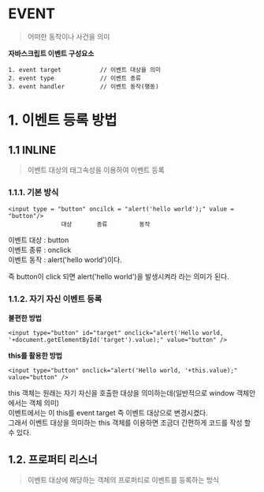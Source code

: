 EVENT
=======================
> 어떠한 동작이나 사건을 의미  

**자바스크립트 이벤트 구성요소**  

```
1. event target           // 이벤트 대상을 의미  
2. event type             // 이벤트 종류
3. event handler          // 이벤트 동작(행동)
```

# 1. 이벤트 등록 방법
## 1.1 INLINE
> 이벤트 대상의 태그속성을 이용하여 이벤트 등록 
### 1.1.1. 기본 방식
```
<input type = "button" oncilck = "alert('hello world');" value = "button"/>
               대상       종류         동작
```
이벤트 대상 : button  
이벤트 종류 : onclick  
이벤트 동작 : alert('hello world')이다.  
  
즉 button이 click 되면  alert('hello world')을 발생시켜라 라는 의미가 된다.
### 1.1.2. 자기 자신 이벤트 등록
**불편한 방법** 
```
<input type="button" id="target" onclick="alert('Hello world, '+document.getElementById('target').value);" value="button" />
```
**this를 활용한 방법**
```
<input type="button" onclick="alert('Hello world, '+this.value);" value="button" />
```
this 객체는 원래는 자기 자신을 호출한 대상을 의미하는데(일반적으로 window 객체안에서는 객체 의미)  
이벤트에서는 이 this를 event target 즉 이벤트 대상으로 변경시켰다.   
그래서 이벤트 대상을 의미하는 this 객체를 이용하면 조금더 간편하게 코드를 작성 할 수 있다.  

## 1.2. 프로퍼티 리스너
> 이벤트 대상에 해당하는 객체의 프로퍼티로 이벤트를 등록하는 방식  
> <script> 태그에 이벤트를 등록하는 방식이다.
### 1.2.1. 기본방식
  
```
<script>
    let t = document.getElementById('target');
    t.onclick = function(event){
          alert('Hello world');
    }       
</script>
```
이벤트 대상 : t (document.getElementById('target'))
이벤트 종류 : onclick  
이벤트 동작 : function(event){alert('Hello world')}이다.  

이벤트 헨들러(동작)인 function(event){alert('Hello world')}은  
Event 객체 자체를 받을 수 있고 이를 활용 할 수 있다.  
```
console.log(event.target.value);
```
Event 객체는 여러 프로퍼티가 있는데  
그중 target이라는 프로퍼티를 이용하면 현재 이벤트 동작이 일어나는 대상을 의미한다.  
정확히는 event.target은 이벤트 버블링의 가장 마지막에 위치한 최하위 요소를 반환한다.
```
<div id = "target">
  <span>Attention</span>
</div>

<script>
let t = document.getElementById('target');
t.onclick = function(event){
    event.target.value
    event.currentTarget.value
}
</script>
```
event.target.value  : span 태그를 반환  
event.currentTarget.value  : div 를 반환  
이런 점에서 사용할 때 주의를 해야한다.  
### 1.2.2. IE8 이하  
**IE8 이하**
```
<input type="button" id="target" value="button" />
<script>
    var t = document.getElementById('target');
    t.onclick = function(event){
        var event = event || window.event;
        var target = event.target || event.srcElement;
        alert('Hello world, '+target.value)
    }
</script>
```
IE8이하 버전에서는 event 객체를 받지못하니 위와 같이 사용한다.  
event 객체가 있으면 매개변수로 받은 event를 사용하고  
없으면 직접 window.event로 값을 넣어주자

## 1.3. addEventListner
> 여러개의 event handler를 등록할 수 있다. 
### 1.3.1. 기본방식
```
<input type="button" id="target" value="button" />
<script>
    var t = document.getElementById('target');
    t.addEventListener('click', function(event){
        alert('Hello world, '+event.target.value);
    });
</script>
```
이벤트 대상 : t (document.getElementById('target'))
이벤트 종류 : 'click'  
이벤트 동작 : function(event){alert('Hello world, '+event.target.value);}이다.   
  
프로퍼티 리스너와 마찬가지로 Event 객체 자체를 받을 수 있고 이를 활용 할 수 있다.  
기존 방식들과 다른점은 1개의 대상에 여러 이벤트를 넣을 수 있다.  
**예제**
```
<input type="button" id="target" value="button" />
<script>
    var t = document.getElementById('target');
    t.addEventListener('click', function(event){
        alert(1);
    });
    t.addEventListener('click', function(event){
        alert(2);
    });
</script>
```
기존 방식들은 같은 event type에 대해서 중복을 허용하지 않았지만  
addEventListener 방식은 같은 event type을 사용해도 중복을 허용하여 같이 동작한다.  
### 1.3.2. IE8 이하
**IE8 이하**
```
var t = document.getElementById('target');
if(t.addEventListener){
    t.addEventListener('click', function(event){
        alert('Hello world, '+event.target.value);
    }); 
} else if(t.attachEvent){
    t.attachEvent('onclick', function(event){
        alert('Hello world, '+event.target.value);
    })
}
```
IE8이하 버전에서는 addEventListener 가 호환되지 않으니   
attachEvent메소드를 사용해야 한다.

### 2.1. 부록
addEventListener 는 function을 따로 정의해서 사용 할 수 있다.
```
<input type="button" id="target1" value="button1" />
<input type="button" id="target2" value="button2" />
<script>
    var t1 = document.getElementById('target1');
    var t2 = document.getElementById('target2');
    function btn_listener(event){
        switch(event.target.id){
            case 'target1':
                alert(1);
                break;
            case 'target2':
                alert(2);
                break;
        }
    }
    t1.addEventListener('click', btn_listener);
    t2.addEventListener('click', btn_listener);
</script>
```
위 예제를 보면 이벤트 객체를 이용하여 복수의 엘리먼트에 하나의 리스너를 등록해서 재사용하고 있다. 
프로퍼티 리스너 방식은 ``` 대상.타입 = 핸들러(동작) ``` 이기에 사용 할 수가 없다.
이렇듯 addEventListener는 다른 방식에 비해 사용하기가 편하다.
